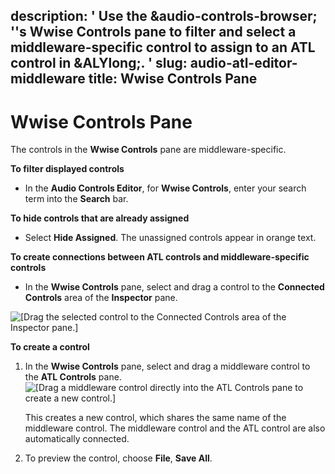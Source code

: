 description: ' Use the &audio-controls-browser; ''s Wwise Controls pane to filter
  and select a middleware-specific control to assign to an ATL control in &ALYlong;. '
slug: audio-atl-editor-middleware
title: Wwise Controls Pane
---
# Wwise Controls Pane<a name="audio-atl-editor-middleware"></a>

The controls in the **Wwise Controls** pane are middleware\-specific\.

**To filter displayed controls**
+ In the **Audio Controls Editor**, for **Wwise Controls**, enter your search term into the **Search** bar\.

**To hide controls that are already assigned**
+ Select **Hide Assigned**\. The unassigned controls appear in orange text\.

**To create connections between ATL controls and middleware\-specific controls**
+ In the **Wwise Controls** pane, select and drag a control to the **Connected Controls** area of the **Inspector** pane\.

![\[Drag the selected control to the Connected Controls area of the Inspector pane.\]](/images/userguide/audio/audio-atl-editor-connected.png)

**To create a control**

1. In the **Wwise Controls** pane, select and drag a middleware control to the **ATL Controls** pane\.  
![\[Drag a middleware control directly into the ATL Controls pane to create a new control.\]](/images/userguide/audio/audio-atl-editor-new.png)

   This creates a new control, which shares the same name of the middleware control\. The middleware control and the ATL control are also automatically connected\.

1. To preview the control, choose **File**, **Save All**\.